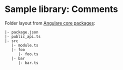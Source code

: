 # Sample library: Comments

Folder layout from [Angulare core packages](https://github.com/angular/angular/blob/master/packages/core/public_api.ts):

```
|- package.json
|- public_api.ts
|- src
   |- module.ts
   |- foo
      |- foo.ts
   |- bar
      |- bar.ts
```
